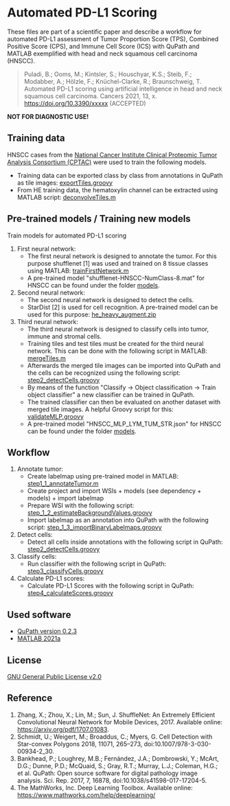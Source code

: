 # Automated PD-L1 Scoring
These files are part of a scientific paper and describe a workflow for automated PD-L1 assessment of Tumor Proportion Score (TPS), Combined Positive Score (CPS), and Immune Cell Score (ICS) with QuPath and MATLAB exemplified with head and neck squamous cell carcinoma (HNSCC). 

> Puladi, B.; Ooms, M.; Kintsler, S.; Houschyar, K.S.; Steib, F.; Modabber, A.; Hölzle, F.; Knüchel-Clarke, R.; Braunschweig, T. Automated PD-L1 scoring using artificial intelligence in head and neck squamous cell carcinoma. Cancers 2021, 13, x. https://doi.org/10.3390/xxxxx (ACCEPTED)


**NOT FOR DIAGNOSTIC USE!**

## Training data
HNSCC cases from the [National Cancer Institute Clinical Proteomic Tumor Analysis Consortium (CPTAC)](https://wiki.cancerimagingarchive.net/display/Public/CPTAC-HNSCC) were used to train the following models.

- Training data can be exported class by class from annotations in QuPath as tile images: [exportTiles.groovy](/training/exportTiles.groovy)
- From HE training data, the hematoxylin channel can be extracted using MATLAB script: [deconvolveTiles.m](/training/deconvolveTiles.m)

## Pre-trained models / Training new models

Train models for automated PD-L1 scoring 

1. First neural network:
    - The first neural network is designed to annotate the tumor. For this purpose shufflenet [1] was used and trained on 8 tissue classes using MATLAB: [trainFirstNetwork.m](/training/trainFirstNetwork.m)
    - A pre-trained model "shufflenet-HNSCC-NumClass-8.mat" for HNSCC can be found under the folder [models](/models/).
2. Second neural network:
    - The second neural network is designed to detect the cells.
    - StarDist [2] is used for cell recognition. A pre-trained model can be used for this purpose: [he_heavy_augment.zip](https://github.com/stardist/stardist-imagej/tree/master/src/main/resources/models/2D/he_heavy_augment.zip)
3. Third neural network:
    - The third neural network is designed to classify cells into tumor, immune and stromal cells.
    - Training tiles and test tiles must be created for the third neural network. This can be done with the following script in MATLAB: [mergeTiles.m](/training/mergeTiles.m)
    - Afterwards the merged tile images can be imported into QuPath and the cells can be recognized using the following script: [step2_detectCells.groovy](workflow/step2_detectCells.groovy)
    - By means of the function "Classify &#8594; Object classification &#8594; Train object classifier" a new classifier can be trained in QuPath.
    - The trained classifier can then be evaluated on another dataset with merged tile images. A helpful Groovy script for this: [validateMLP.groovy](training/validateMLP.groovy)
    - A pre-trained model "HNSCC_MLP_LYM_TUM_STR.json" for HNSCC can be found under the folder [models](/models/).

## Workflow
1. Annotate tumor:
    - Create labelmap using pre-trained model in MATLAB: [step1_1_annotateTumor.m](workflow/step1_1_annotateTumor.m)
    - Create project and import WSIs + models (see dependency + models) + import labelmap
    - Prepare WSI with the  following script: [step_1_2_estimateBackgroundValues.groovy](dependency/step_1_2_estimateBackgroundValues.groovy)
    - Import labelmap as an annotation into QuPath with the following script: [step_1_3_importBinaryLabelmaps.groovy ](dependency/step_1_3_importBinaryLabelmaps.groovy)
2. Detect cells:
    - Detect all cells inside annotations with the following script in QuPath: [step2_detectCells.groovy](workflow/step2_detectCells.groovy)
3. Classify cells:
    - Run classifier with the following script in QuPath: [step3_classifyCells.groovy](workflow/step3_classifyCells.groovy)
4. Calculate PD-L1 scores:
    - Calculate PD-L1 Scores with the following script in QuPath: [step4_calculateScores.groovy](workflow/step4_calculateScores.groovy)

## Used software
- [QuPath version 0.2.3](https://github.com/qupath/qupath)
- [MATLAB 2021a](https://www.mathworks.com)

## License
[GNU General Public License v2.0](/LICENSE)

## Reference
1. Zhang, X.; Zhou, X.; Lin, M.; Sun, J. ShuffleNet: An Extremely Efficient Convolutional Neural Network for Mobile Devices, 2017. Available online: https://arxiv.org/pdf/1707.01083.
2. Schmidt, U.; Weigert, M.; Broaddus, C.; Myers, G. Cell Detection with Star-convex Polygons 2018, 11071, 265–273, doi:10.1007/978-3-030-00934-2_30.
3. Bankhead, P.; Loughrey, M.B.; Fernández, J.A.; Dombrowski, Y.; McArt, D.G.; Dunne, P.D.; McQuaid, S.; Gray, R.T.; Murray, L.J.; Coleman, H.G.; et al. QuPath: Open source software for digital pathology image analysis. Sci. Rep. 2017, 7, 16878, doi:10.1038/s41598-017-17204-5.
4. The MathWorks, Inc. Deep Learning Toolbox. Available online: https://www.mathworks.com/help/deeplearning/
